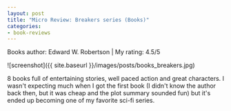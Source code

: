 ```yaml
---
layout: post
title: "Micro Review: Breakers series (Books)"
categories:
- book-reviews
---
```


<p>Books author: Edward W. Robertson  | My rating: 4.5/5</p>


![screenshot]({{ site.baseurl }}/images/posts/books_breakers.jpg)


<p>8 books full of entertaining stories, well paced action and great characters. I wasn't expecting much when I got the first book (I didn't know the author back then, but it was cheap and the plot summary sounded fun) but it's ended up becoming one of my favorite sci-fi series.</p>